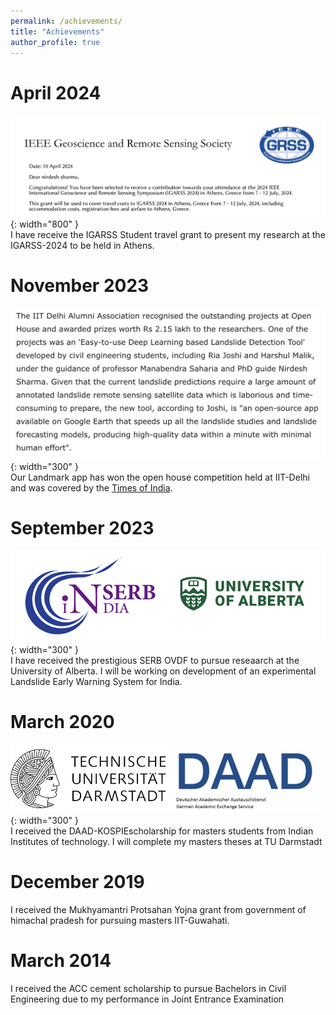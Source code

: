 ```yaml
---
permalink: /achievements/
title: "Achievements"
author_profile: true
---
```



April 2024
======
![ls](../icons/igarss.png){: width="800" }   
I have receive the IGARSS Student travel grant to present my research at the IGARSS-2024 to be held in Athens.


November 2023
======
![ls](../icons/Screenshot%202023-11-05%20at%208.31.25%20PM.png){: width="300" }     
Our Landmark app has won the open house competition held at IIT-Delhi and was covered by the [Times of India](https://timesofindia.indiatimes.com/city/delhi/pollution-problem-to-climate-crisis-iit-open-house-tries-to-address-all/articleshow/104977470.cms).   

September 2023
======
![ls](../icons/serb.png){: width="300" }    
I have received the prestigious SERB OVDF to pursue reseaarch at the University of Alberta. I will be working on development of an experimental Landslide Early Warning System for India.

March 2020
======
![ls](../icons/daaad.png){: width="300" }  
I received the DAAD-KOSPIEscholarship for masters students from Indian Institutes of technology. I will complete my masters theses at TU Darmstadt

December 2019
======
I received the Mukhyamantri Protsahan Yojna grant from government of himachal pradesh for pursuing masters IIT-Guwahati.

March 2014
======
I received the ACC cement scholarship to pursue Bachelors in Civil Engineering due to my performance in Joint Entrance Examination  
